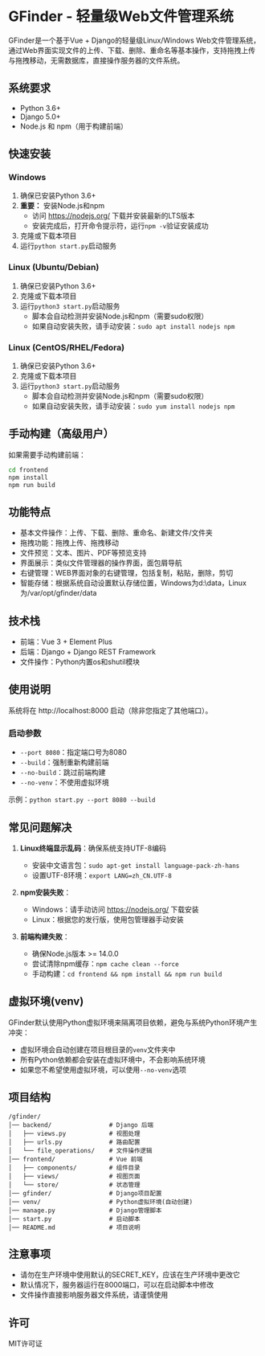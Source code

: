# GFinder - 轻量级Web文件管理系统

GFinder是一个基于Vue + Django的轻量级Linux/Windows Web文件管理系统，通过Web界面实现文件的上传、下载、删除、重命名等基本操作，支持拖拽上传与拖拽移动，无需数据库，直接操作服务器的文件系统。

## 系统要求

- Python 3.6+
- Django 5.0+
- Node.js 和 npm（用于构建前端）

## 快速安装

### Windows

1. 确保已安装Python 3.6+
2. **重要：** 安装Node.js和npm
   - 访问 https://nodejs.org/ 下载并安装最新的LTS版本
   - 安装完成后，打开命令提示符，运行`npm -v`验证安装成功
3. 克隆或下载本项目
4. 运行`python start.py`启动服务

### Linux (Ubuntu/Debian)

1. 确保已安装Python 3.6+
2. 克隆或下载本项目
3. 运行`python3 start.py`启动服务
   - 脚本会自动检测并安装Node.js和npm（需要sudo权限）
   - 如果自动安装失败，请手动安装：`sudo apt install nodejs npm`

### Linux (CentOS/RHEL/Fedora)

1. 确保已安装Python 3.6+
2. 克隆或下载本项目
3. 运行`python3 start.py`启动服务
   - 脚本会自动检测并安装Node.js和npm（需要sudo权限）
   - 如果自动安装失败，请手动安装：`sudo yum install nodejs npm`

## 手动构建（高级用户）

如果需要手动构建前端：

```bash
cd frontend
npm install
npm run build
```

## 功能特点

- 基本文件操作：上传、下载、删除、重命名、新建文件/文件夹
- 拖拽功能：拖拽上传、拖拽移动
- 文件预览：文本、图片、PDF等预览支持
- 界面展示：类似文件管理器的操作界面，面包屑导航
- 右键管理：WEB界面对象的右键管理，包括复制，粘贴，删除，剪切
- 智能存储：根据系统自动设置默认存储位置，Windows为d:\data，Linux为/var/opt/gfinder/data

## 技术栈

- 前端：Vue 3 + Element Plus
- 后端：Django + Django REST Framework
- 文件操作：Python内置os和shutil模块

## 使用说明

系统将在 http://localhost:8000 启动（除非您指定了其他端口）。

### 启动参数

- `--port 8080`：指定端口号为8080
- `--build`：强制重新构建前端
- `--no-build`：跳过前端构建
- `--no-venv`：不使用虚拟环境

示例：`python start.py --port 8080 --build`

## 常见问题解决

1. **Linux终端显示乱码**：确保系统支持UTF-8编码
   - 安装中文语言包：`sudo apt-get install language-pack-zh-hans`
   - 设置UTF-8环境：`export LANG=zh_CN.UTF-8`

2. **npm安装失败**：
   - Windows：请手动访问 https://nodejs.org/ 下载安装
   - Linux：根据您的发行版，使用包管理器手动安装

3. **前端构建失败**：
   - 确保Node.js版本 >= 14.0.0
   - 尝试清除npm缓存：`npm cache clean --force`
   - 手动构建：`cd frontend && npm install && npm run build`

## 虚拟环境(venv)

GFinder默认使用Python虚拟环境来隔离项目依赖，避免与系统Python环境产生冲突：

- 虚拟环境会自动创建在项目根目录的`venv`文件夹中
- 所有Python依赖都会安装在虚拟环境中，不会影响系统环境
- 如果您不希望使用虚拟环境，可以使用`--no-venv`选项

## 项目结构

```
/gfinder/
│── backend/                # Django 后端
│   ├── views.py            # 视图处理
│   ├── urls.py             # 路由配置
│   └── file_operations/    # 文件操作逻辑
│── frontend/               # Vue 前端
│   ├── components/         # 组件目录
│   ├── views/              # 视图页面
│   └── store/              # 状态管理
│── gfinder/                # Django项目配置
│── venv/                   # Python虚拟环境(自动创建)
│── manage.py               # Django管理脚本
│── start.py                # 启动脚本
│── README.md               # 项目说明
```

## 注意事项

- 请勿在生产环境中使用默认的SECRET_KEY，应该在生产环境中更改它
- 默认情况下，服务器运行在8000端口，可以在启动脚本中修改
- 文件操作直接影响服务器文件系统，请谨慎使用

## 许可

MIT许可证 